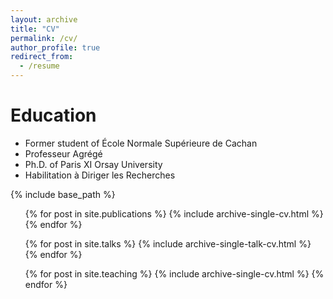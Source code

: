 ```yaml
---
layout: archive
title: "CV"
permalink: /cv/
author_profile: true
redirect_from:
  - /resume
---
```


Education
======
 * Former student of École Normale Supérieure de Cachan
 * Professeur Agrégé
 * Ph.D. of Paris XI Orsay University
 * Habilitation à Diriger les Recherches

{% include base_path %}


<ul>{% for post in site.publications %}
{% include archive-single-cv.html %}
{% endfor %}</ul>
  
<ul>{% for post in site.talks %}
{% include archive-single-talk-cv.html %}
{% endfor %}</ul>
  
<ul>{% for post in site.teaching %}
{% include archive-single-cv.html %}
{% endfor %}</ul>
